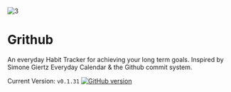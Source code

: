 ![3](https://user-images.githubusercontent.com/17406287/139571504-274c7d76-4858-4840-989f-01c942b56ab4.png)


# Grithub

An everyday Habit Tracker for achieving your long term goals. Inspired by Simone Giertz Everyday Calendar & the Github commit system.

Current Version: `v0.1.31`
[![GitHub version](https://badge.fury.io/gh/nelioyann%2Fgrithub.svg)](https://badge.fury.io/gh/nelioyann%2Fgrithub)
